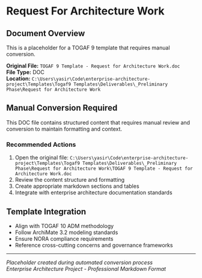 # Request For Architecture Work

## Document Overview
This is a placeholder for a TOGAF 9 template that requires manual conversion.

**Original File:** `TOGAF 9 Template - Request for Architecture Work.doc`  
**File Type:** DOC  
**Location:** `C:\Users\yasir\Code\enterprise-architecture-project\Templates\Togaf9 Templates\Deliverables\_Preliminary Phase\Request for Architecture Work`

## Manual Conversion Required
This DOC file contains structured content that requires manual review and conversion to maintain formatting and context.

### Recommended Actions
1. Open the original file: `C:\Users\yasir\Code\enterprise-architecture-project\Templates\Togaf9 Templates\Deliverables\_Preliminary Phase\Request for Architecture Work\TOGAF 9 Template - Request for Architecture Work.doc`
2. Review the content structure and formatting
3. Create appropriate markdown sections and tables
4. Integrate with enterprise architecture documentation standards

## Template Integration
- Align with TOGAF 10 ADM methodology
- Follow ArchiMate 3.2 modeling standards  
- Ensure NORA compliance requirements
- Reference cross-cutting concerns and governance frameworks

---
*Placeholder created during automated conversion process*  
*Enterprise Architecture Project - Professional Markdown Format*
